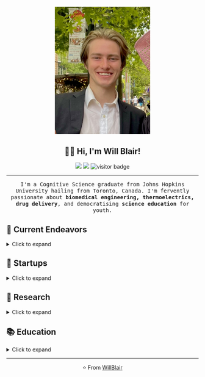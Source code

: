 <p align="center">
  <img src="https://github.com/willblair0708/willblair0708/blob/main/profile/profile.jpg" width="250">
</p>

<h2 align="center">👋🔬 Hi, I'm Will Blair!</h2>
<p align="center">
  <a href="https://willjblair.com"><img src="https://img.shields.io/badge/Portfolio-%230077B5.svg?&style=for-the-badge&logoColor=white"/></a>
  <a href="mailto:william.blair0708@gmail.com"><img src="https://img.shields.io/badge/Email-%23D14836.svg?&style=for-the-badge&logo=Gmail&logoColor=white"/></a>
  <img src="https://visitor-badge.glitch.me/badge?page_id=willblair0708.willblair0708" alt="visitor badge"/>
</p>

---

<p align="center">
  <samp>
    I'm a Cognitive Science graduate from Johns Hopkins University hailing from Toronto, Canada. I'm fervently passionate about <strong>biomedical engineering, thermoelectrics, drug delivery</strong>, and democratising <strong>science education</strong> for youth.
  </samp>
</p>

## 🚀 Current Endeavors
<details>
<summary>Click to expand</summary>

- 🔬 Building a stealth startup in **personalized medicine** for neurodegenerative disorders, with backing from JHU, On Deck, and Kleiner Perkins.
- 💰 Raised $500k+ in non-dilutive funding to develop patent-pending **thermoelectric generators and boost converters**.
- 🧪 Developing **hydrogels with neural stem cells** for stroke patients, currently in vitro.
- 🌈 Co-created a handheld **fluorescence imaging device for breast cancer** with 95% accuracy.
- 📚 Leading programs supporting 500+ students in science Olympiad/food science with 100+ mentors (5,000+ volunteer hours per year).
</details>

## 💼 Startups
<details>
<summary>Click to expand</summary>

I'm involved in [ThermoBeat](http://www.thermobeat.com), where we are building thermoelectric generators, boost converters, and AI for the future of medical devices and diagnostics.
</details>

## 🧪 Research
<details>
<summary>Click to expand</summary>

My research primarily involves drug delivery using hydrogels implanted with neural stem cells and LAG3 characterization for Parkinson’s. I have also conducted research in five labs spanning epilepsy, muscular dystrophy, breast cancer, and infectious diseases. You can find more about my research [here](https://willjblair.com/portfolio).
</details>

## 📚 Education 
<details>
<summary>Click to expand</summary>

As the co-founder of Seedling Hydroponics and President of Charm City Science League, I am committed to promoting equal access and opportunity in science for all youth. Learn more about these initiatives [here](http://seedlinghydroponic.com) and [here](http://bit.ly/3InhW4u).
</details>

---

<p align="center">
  ⭐️ From <a href="https://github.com/willblair0708">WillBlair</a>
</p>
